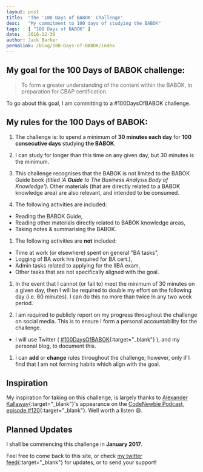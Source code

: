 ```yaml
---
layout: post
title:  "The '100 Days of BABOK' Challenge"
desc:   "My commitment to 100 days of studying the BABOK"
tags:   [ "100 Days of BABOK" ]
date:   2016-12-30
author: Jack Barker
permalink: /blog/100-Days-of-BABOK/index
---
```


## My goal for the 100 Days of BABOK challenge:

> To form a greater understanding of the content within the BABOK, in preparation for CBAP certification.

To go about this goal, I am committing to a #100DaysOfBABOK challenge.

## My rules for the 100 Days of BABOK:

1. The challenge is: to spend a minimum of **30 minutes each day** for **100 consecutive days** studying **the BABOK**.

1. I can study for longer than this time on any given day, but 30 minutes is the minimum.

1. This challenge recognises that the BABOK is not limited to the BABOK Guide book *(titled 'A **Guide** to The Business Analysis Body of Knowledge')*.
Other materials (that are directly related to a BABOK knowledge area) are also relevant, and intended to be consumed.

1. The following activities are included:
  - Reading the BABOK Guide,
  - Reading other materials directly related to BABOK knowledge areas,
  - Taking notes & summarising the BABOK.

1. The following activities are **not** included:
  - Time at work (or elsewhere) spent on general "BA tasks",
  - Logging of BA work hrs (required for BA cert.),
  - Admin tasks related to applying for the IIBA exam,
  - Other tasks that are not specifically aligned with the goal.

1. In the event that I cannot (or fail to) meet the minimum of 30 minutes on a given day, then I will be required to double my effort on the following day (i.e. 60 minutes). I can do this no more than twice in any two week period.

1. I am required to publicly report on my progress throughout the challenge on social media. This is to ensure I form a personal accountability for the challenge.
  - I will use Twitter ( [#100DaysOfBABOK][twitter-100daysofbabok]{:target="_blank"} ), and my personal blog, to document this.

1. I can **add** or **change** rules throughout the challenge; however, only if I find that I am not forming habits which align with the goal.



## Inspiration

My inspiration for taking on this challenge, is largely thanks to [Alexander Kallaway][kallaway-twitter]{:target="_blank"}'s appearance
on the [CodeNewbie Podcast, episode #120][code-newbie-120]{:target="_blank"}. Well worth a listen :smile:.



## Planned Updates

I shall be commencing this challenge in **January 2017**.

Feel free to come back to this site, or check [my twitter feed][jackbarker-twitter]{:target="_blank"} for updates, or to send your support!



[code-newbie-120]: http://www.codenewbie.org/podcast/100-days-of-code "Ep. 120 | 100 Days of Code"
[kallaway-twitter]: http://twitter.com/ka11away "Alexander Kallaway (Twitter)"
[jackbarker-twitter]: http://twitter.com/jackbarker "Jack Barker (Twitter)"
[twitter-100daysofbabok]: http://twitter.com/search?f=tweets&q=%23100DaysOfBABOK "#100DaysOfBABOK (Twitter)"
